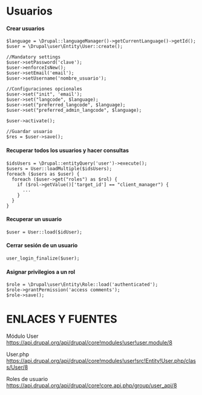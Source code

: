 Usuarios
========

#### Crear usuarios
```
$language = \Drupal::languageManager()->getCurrentLanguage()->getId();
$user = \Drupal\user\Entity\User::create();

//Mandatory settings
$user->setPassword('clave');
$user->enforceIsNew();
$user->setEmail('email');
$user->setUsername('nombre_usuario');

//Configuraciones opcionales
$user->set("init", 'email');
$user->set("langcode", $language);
$user->set("preferred_langcode", $language);
$user->set("preferred_admin_langcode", $language);

$user->activate();

//Guardar usuario
$res = $user->save();
```

#### Recuperar todos los usuarios y hacer consultas
```
$idsUsers = \Drupal::entityQuery('user')->execute();
$users = User::loadMultiple($idsUsers);
foreach ($users as $user) {
  foreach ($user->get("roles") as $rol) {
    if ($rol->getValue()['target_id'] == "client_manager") {
      ...
    }
  }
}
```

#### Recuperar un usuario
```
$user = User::load($idUser);

```

#### Cerrar sesión de un usuario
```
user_login_finalize($user);

```

#### Asignar privilegios a un rol
```
$role = \Drupal\user\Entity\Role::load('authenticated');
$role->grantPermission('access comments');
$role->save();
```

ENLACES Y FUENTES
=================
Módulo User 
https://api.drupal.org/api/drupal/core!modules!user!user.module/8

User.php
https://api.drupal.org/api/drupal/core!modules!user!src!Entity!User.php/class/User/8

Roles de usuario
https://api.drupal.org/api/drupal/core!core.api.php/group/user_api/8
